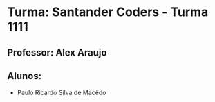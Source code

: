 # Turma: Santander Coders - Turma 1111

## Professor: Alex Araujo

## Alunos:
- Paulo Ricardo Silva de Macêdo